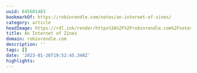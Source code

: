 ```yaml
---
uuid: 645601483
bookmarkOf: https://robinrendle.com/notes/an-internet-of-zines/
category: article
headImage: https://rdl.ink/render/https%3A%2F%2Frobinrendle.com%2Fnotes%2Fan-internet-of-zines%2F
title: An Internet of Zines
domain: robinrendle.com
description: ''
tags: []
date: '2023-01-26T19:52:45.348Z'
highlights:
---
```



